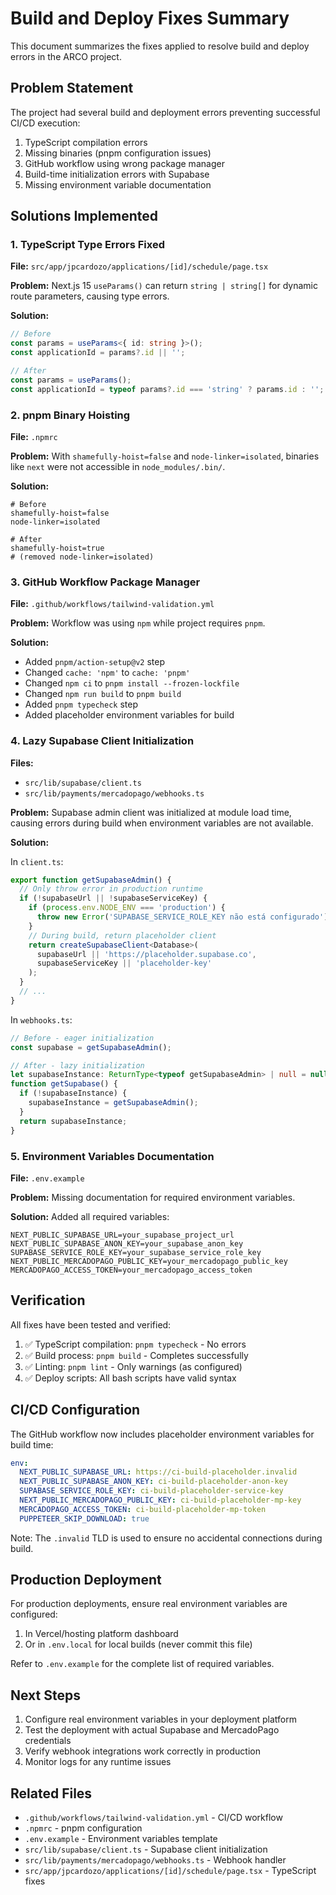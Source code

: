 # Build and Deploy Fixes Summary

This document summarizes the fixes applied to resolve build and deploy errors in the ARCO project.

## Problem Statement
The project had several build and deployment errors preventing successful CI/CD execution:
1. TypeScript compilation errors
2. Missing binaries (pnpm configuration issues)
3. GitHub workflow using wrong package manager
4. Build-time initialization errors with Supabase
5. Missing environment variable documentation

## Solutions Implemented

### 1. TypeScript Type Errors Fixed
**File:** `src/app/jpcardozo/applications/[id]/schedule/page.tsx`

**Problem:** Next.js 15 `useParams()` can return `string | string[]` for dynamic route parameters, causing type errors.

**Solution:**
```typescript
// Before
const params = useParams<{ id: string }>();
const applicationId = params?.id || '';

// After
const params = useParams();
const applicationId = typeof params?.id === 'string' ? params.id : '';
```

### 2. pnpm Binary Hoisting
**File:** `.npmrc`

**Problem:** With `shamefully-hoist=false` and `node-linker=isolated`, binaries like `next` were not accessible in `node_modules/.bin/`.

**Solution:**
```
# Before
shamefully-hoist=false
node-linker=isolated

# After
shamefully-hoist=true
# (removed node-linker=isolated)
```

### 3. GitHub Workflow Package Manager
**File:** `.github/workflows/tailwind-validation.yml`

**Problem:** Workflow was using `npm` while project requires `pnpm`.

**Solution:**
- Added `pnpm/action-setup@v2` step
- Changed `cache: 'npm'` to `cache: 'pnpm'`
- Changed `npm ci` to `pnpm install --frozen-lockfile`
- Changed `npm run build` to `pnpm build`
- Added `pnpm typecheck` step
- Added placeholder environment variables for build

### 4. Lazy Supabase Client Initialization
**Files:** 
- `src/lib/supabase/client.ts`
- `src/lib/payments/mercadopago/webhooks.ts`

**Problem:** Supabase admin client was initialized at module load time, causing errors during build when environment variables are not available.

**Solution:**

In `client.ts`:
```typescript
export function getSupabaseAdmin() {
  // Only throw error in production runtime
  if (!supabaseUrl || !supabaseServiceKey) {
    if (process.env.NODE_ENV === 'production') {
      throw new Error('SUPABASE_SERVICE_ROLE_KEY não está configurado');
    }
    // During build, return placeholder client
    return createSupabaseClient<Database>(
      supabaseUrl || 'https://placeholder.supabase.co',
      supabaseServiceKey || 'placeholder-key'
    );
  }
  // ...
}
```

In `webhooks.ts`:
```typescript
// Before - eager initialization
const supabase = getSupabaseAdmin();

// After - lazy initialization
let supabaseInstance: ReturnType<typeof getSupabaseAdmin> | null = null;
function getSupabase() {
  if (!supabaseInstance) {
    supabaseInstance = getSupabaseAdmin();
  }
  return supabaseInstance;
}
```

### 5. Environment Variables Documentation
**File:** `.env.example`

**Problem:** Missing documentation for required environment variables.

**Solution:** Added all required variables:
```env
NEXT_PUBLIC_SUPABASE_URL=your_supabase_project_url
NEXT_PUBLIC_SUPABASE_ANON_KEY=your_supabase_anon_key
SUPABASE_SERVICE_ROLE_KEY=your_supabase_service_role_key
NEXT_PUBLIC_MERCADOPAGO_PUBLIC_KEY=your_mercadopago_public_key
MERCADOPAGO_ACCESS_TOKEN=your_mercadopago_access_token
```

## Verification

All fixes have been tested and verified:

1. ✅ TypeScript compilation: `pnpm typecheck` - No errors
2. ✅ Build process: `pnpm build` - Completes successfully
3. ✅ Linting: `pnpm lint` - Only warnings (as configured)
4. ✅ Deploy scripts: All bash scripts have valid syntax

## CI/CD Configuration

The GitHub workflow now includes placeholder environment variables for build time:

```yaml
env:
  NEXT_PUBLIC_SUPABASE_URL: https://ci-build-placeholder.invalid
  NEXT_PUBLIC_SUPABASE_ANON_KEY: ci-build-placeholder-anon-key
  SUPABASE_SERVICE_ROLE_KEY: ci-build-placeholder-service-key
  NEXT_PUBLIC_MERCADOPAGO_PUBLIC_KEY: ci-build-placeholder-mp-key
  MERCADOPAGO_ACCESS_TOKEN: ci-build-placeholder-mp-token
  PUPPETEER_SKIP_DOWNLOAD: true
```

Note: The `.invalid` TLD is used to ensure no accidental connections during build.

## Production Deployment

For production deployments, ensure real environment variables are configured:

1. In Vercel/hosting platform dashboard
2. Or in `.env.local` for local builds (never commit this file)

Refer to `.env.example` for the complete list of required variables.

## Next Steps

1. Configure real environment variables in your deployment platform
2. Test the deployment with actual Supabase and MercadoPago credentials
3. Verify webhook integrations work correctly in production
4. Monitor logs for any runtime issues

## Related Files

- `.github/workflows/tailwind-validation.yml` - CI/CD workflow
- `.npmrc` - pnpm configuration
- `.env.example` - Environment variables template
- `src/lib/supabase/client.ts` - Supabase client initialization
- `src/lib/payments/mercadopago/webhooks.ts` - Webhook handler
- `src/app/jpcardozo/applications/[id]/schedule/page.tsx` - TypeScript fixes
